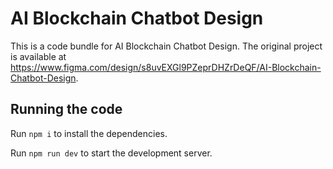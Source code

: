 # AI Blockchain Chatbot Design

This is a code bundle for AI Blockchain Chatbot Design. The original project is available at https://www.figma.com/design/s8uvEXGl9PZeprDHZrDeQF/AI-Blockchain-Chatbot-Design.

## Running the code

Run `npm i` to install the dependencies.

Run `npm run dev` to start the development server.
